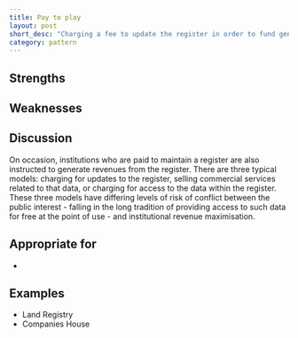 ```yaml
---
title: Pay to play
layout: post
short_desc: "Charging a fee to update the register in order to fund general maintenance"
category: pattern
---
```


## Strengths


## Weaknesses


## Discussion

On occasion, institutions who are paid to maintain a register are also
instructed to generate revenues from the register. There are three typical
models: charging for updates to the register, selling commercial services
related to that data, or charging for access to the data within the register.
These three models have differing levels of risk of conflict between the
public interest - falling in the long tradition of providing access to such
data for free at the point of use - and institutional revenue maximisation.


## Appropriate for

*

## Examples

* Land Registry
* Companies House
